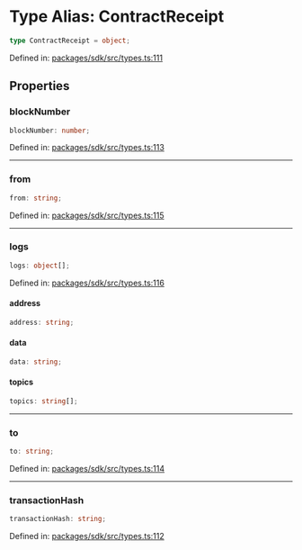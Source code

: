 # Type Alias: ContractReceipt

```ts
type ContractReceipt = object;
```

Defined in: [packages/sdk/src/types.ts:111](https://github.com/towns-protocol/towns/blob/0db1fd0ac7258e8db8cedfb6183e8eade8284fa1/packages/sdk/src/types.ts#L111)

## Properties

### blockNumber

```ts
blockNumber: number;
```

Defined in: [packages/sdk/src/types.ts:113](https://github.com/towns-protocol/towns/blob/0db1fd0ac7258e8db8cedfb6183e8eade8284fa1/packages/sdk/src/types.ts#L113)

***

### from

```ts
from: string;
```

Defined in: [packages/sdk/src/types.ts:115](https://github.com/towns-protocol/towns/blob/0db1fd0ac7258e8db8cedfb6183e8eade8284fa1/packages/sdk/src/types.ts#L115)

***

### logs

```ts
logs: object[];
```

Defined in: [packages/sdk/src/types.ts:116](https://github.com/towns-protocol/towns/blob/0db1fd0ac7258e8db8cedfb6183e8eade8284fa1/packages/sdk/src/types.ts#L116)

#### address

```ts
address: string;
```

#### data

```ts
data: string;
```

#### topics

```ts
topics: string[];
```

***

### to

```ts
to: string;
```

Defined in: [packages/sdk/src/types.ts:114](https://github.com/towns-protocol/towns/blob/0db1fd0ac7258e8db8cedfb6183e8eade8284fa1/packages/sdk/src/types.ts#L114)

***

### transactionHash

```ts
transactionHash: string;
```

Defined in: [packages/sdk/src/types.ts:112](https://github.com/towns-protocol/towns/blob/0db1fd0ac7258e8db8cedfb6183e8eade8284fa1/packages/sdk/src/types.ts#L112)

